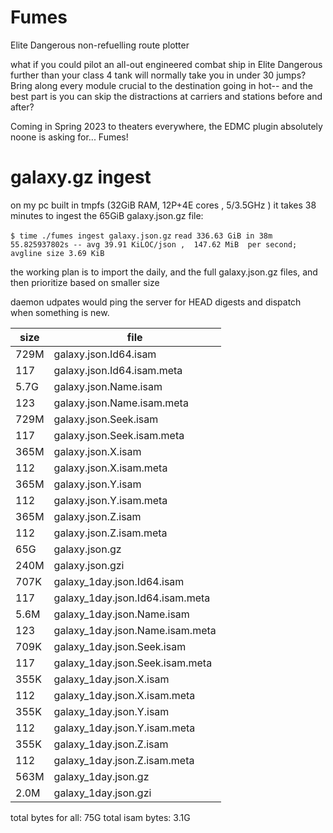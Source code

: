 # Fumes

Elite Dangerous non-refuelling route plotter

what if you could pilot an all-out engineered combat ship in Elite Dangerous further than your class 4 tank will normally take you in under 30 jumps?
Bring along every module crucial to the destination going in hot-- and the best part is you can skip the distractions at carriers and stations before and after?

Coming in Spring 2023 to theaters everywhere, the EDMC plugin absolutely noone is asking for... Fumes!


# galaxy.gz ingest

on my pc built in tmpfs (32GiB RAM, 12P+4E cores , 5/3.5GHz ) it takes 38 minutes to ingest the 65GiB galaxy.json.gz file:

`$ time ./fumes ingest galaxy.json.gz`
`read 336.63 GiB in 38m 55.825937802s -- avg 39.91 KiLOC/json ,  147.62 MiB  per second; avgline size 3.69 KiB`

the working plan is to import the daily, and the full galaxy.json.gz files, and then prioritize based on smaller size

daemon udpates would ping the server for HEAD digests and dispatch when something is new.

| size | file
|------|------------------------
| 729M | galaxy.json.Id64.isam
 | 117  | galaxy.json.Id64.isam.meta
| 5.7G | galaxy.json.Name.isam
 | 123  | galaxy.json.Name.isam.meta
| 729M | galaxy.json.Seek.isam
 | 117  | galaxy.json.Seek.isam.meta
| 365M | galaxy.json.X.isam
 | 112  | galaxy.json.X.isam.meta
| 365M | galaxy.json.Y.isam
 | 112  | galaxy.json.Y.isam.meta
| 365M | galaxy.json.Z.isam
 | 112  | galaxy.json.Z.isam.meta
 | 65G  | galaxy.json.gz
| 240M | galaxy.json.gzi
| 707K | galaxy_1day.json.Id64.isam
 | 117  | galaxy_1day.json.Id64.isam.meta
| 5.6M | galaxy_1day.json.Name.isam
 | 123  | galaxy_1day.json.Name.isam.meta
| 709K | galaxy_1day.json.Seek.isam
 | 117  | galaxy_1day.json.Seek.isam.meta
| 355K | galaxy_1day.json.X.isam
 | 112  | galaxy_1day.json.X.isam.meta
| 355K | galaxy_1day.json.Y.isam
 | 112  | galaxy_1day.json.Y.isam.meta
| 355K | galaxy_1day.json.Z.isam
 | 112  | galaxy_1day.json.Z.isam.meta
| 563M | galaxy_1day.json.gz
| 2.0M | galaxy_1day.json.gzi
total bytes for all:  75G
total isam bytes:  3.1G